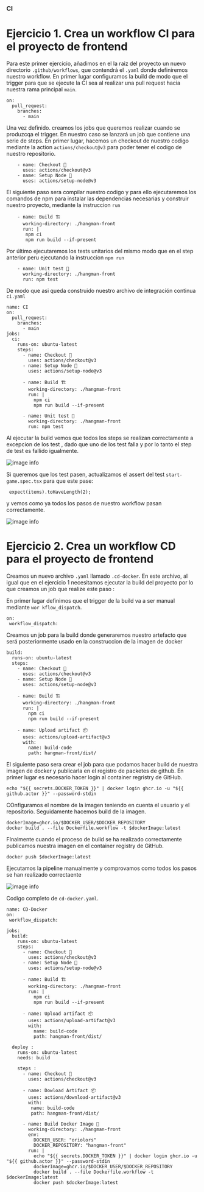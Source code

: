 ### CI 

# Ejercicio 1. Crea un workflow CI para el proyecto de frontend
Para este primer ejercicio, añadimos en el la raiz del proyecto un nuevo directorio `.github/workflows`, que contendrá el `.yaml` donde definiremos nuestro workflow. 
En primer lugar configuramos la build de modo que el trigger para que se ejecute la CI sea al realizar una pull request hacia nuestra rama principal `main`.

```
on:
  pull_request:
    branches:
      - main

```

Una vez definido. creamos los jobs que queremos realizar cuando se produzcqa el trigger. En nuestro caso se lanzará un job que contiene una serie de steps. En primer lugar, hacemos un checkout de nuestro codigo mediante la action `actions/checkout@v3` para poder tener el codigo de nuestro repositorio.

```
    - name: Checkout 🚦
      uses: actions/checkout@v3
    - name: Setup Node 🔧
      uses: actions/setup-node@v3
```

El siguiente paso sera compilar nuestro codigo y para ello ejecutaremos los comandos de npm para instalar las dependencias necesarias y construir nuestro proyecto, mediante la instruccion `run`

```
    - name: Build 🏗
      working-directory: ./hangman-front
      run: |
       npm ci 
       npm run build --if-present
```

Por último ejecutaremos los tests unitarios del mismo modo que en el step anterior peru ejecutando la instruccion `npm run`

```
    - name: Unit test 🧪
      working-directory: ./hangman-front
      run: npm test
```


De modo que asi queda construido nuestro archivo de integración continua `ci.yaml`
```
name: CI
on:
  pull_request:
    branches:
      - main
jobs:
  ci:
    runs-on: ubuntu-latest
    steps:
      - name: Checkout 🚦
        uses: actions/checkout@v3
      - name: Setup Node 🔧
        uses: actions/setup-node@v3
      
      - name: Build 🏗
        working-directory: ./hangman-front
        run: |
          npm ci 
          npm run build --if-present

      - name: Unit test 🧪
        working-directory: ./hangman-front
        run: npm test
```

Al ejecutar la build vemos que todos los steps se realizan correctamente a excepcion de los test , dado que uno de los test falla y por lo tanto el step de test es fallido igualmente.

![image info](pics/build-fail.png)

Si queremos que los test pasen, actualizamos el assert del test `start-game.spec.tsx` para que este pase:

```
 expect(items).toHaveLength(2); 
 ```

y vemos como ya todos los pasos de nuestro workflow pasan correctamente.

![image info](pics/build-pass.png)


# Ejercicio 2. Crea un workflow CD para el proyecto de frontend


Creamos un nuevo archivo `.yaml` llamado `.cd-docker`. En este archivo, al igual que en el ejercicio 1 necesitamos ejecutar la build del proyecto por lo que creamos un job que realize este paso : 


En primer lugar definimos que el trigger de la build va a ser manual mediante `wor kflow_dispatch`.

```
on:
 workflow_dispatch:

```

Creamos un job para la build donde generaremos nuestro artefacto que será posteriormente usado en la construccion de la imagen de docker
```  
build: 
  runs-on: ubuntu-latest
  steps: 
    - name: Checkout 🚦
      uses: actions/checkout@v3 
    - name: Setup Node 🔧
      uses: actions/setup-node@v3
      
    - name: Build 🏗
      working-directory: ./hangman-front
      run: |
        npm ci 
        npm run build --if-present

    - name: Upload artifact 📦
      uses: actions/upload-artifact@v3 
      with:
        name: build-code
        path: hangman-front/dist/
```

El siguiente paso sera crear el job para que podamos hacer build de nuestra imagen de docker y publicarla en el registro de packetes de github. En primer lugar es necesario hacer login al container regristry de GitHub. 

```
echo "${{ secrets.DOCKER_TOKEN }}" | docker login ghcr.io -u "${{ github.actor }}" --password-stdin
```

COnfiguramos el nombre de la imagen teniendo en cuenta el usuario y el repositorio. Seguidamente hacemos build de la imagen.
```
dockerImage=ghcr.io/$DOCKER_USER/$DOCKER_REPOSITORY
docker build . --file Dockerfile.workflow -t $dockerImage:latest
```

FInalmente cuando el proceso de build se ha realizado correctamente publicamos nuestra imagen en el container registry de GitHub.

```
docker push $dockerImage:latest
```

Ejecutamos la pipeline manualmente y comprovamos como todos los pasos se han realizado correctaente

![image info](pics/cd-pass.png)

Codigo completo de `cd-docker.yaml`.

```
name: CD-Docker
on:
 workflow_dispatch:

jobs: 
  build: 
    runs-on: ubuntu-latest
    steps: 
      - name: Checkout 🚦
        uses: actions/checkout@v3 
      - name: Setup Node 🔧
        uses: actions/setup-node@v3
      
      - name: Build 🏗
        working-directory: ./hangman-front
        run: |
          npm ci 
          npm run build --if-present

      - name: Upload artifact 📦
        uses: actions/upload-artifact@v3 
        with:
          name: build-code
          path: hangman-front/dist/
         
  deploy : 
    runs-on: ubuntu-latest
    needs: build 

    steps : 
      - name: Checkout 🚦
        uses: actions/checkout@v3
      
      - name: Dowload Artifact 📦
        uses: actions/download-artifact@v3 
        with: 
         name: build-code 
         path: hangman-front/dist/

      - name: Build Docker Image 🐳
        working-directory: ./hangman-front
        env: 
          DOCKER_USER: "oriolors"
          DOCKER_REPOSITORY: "hangman-front"
        run: |
          echo "${{ secrets.DOCKER_TOKEN }}" | docker login ghcr.io -u "${{ github.actor }}" --password-stdin
          dockerImage=ghcr.io/$DOCKER_USER/$DOCKER_REPOSITORY
          docker build . --file Dockerfile.workflow -t $dockerImage:latest
          docker push $dockerImage:latest

```